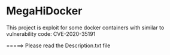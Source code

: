 # MegaHiDocker
This project is exploit for some docker containers with similar to vulnerability code: CVE-2020-35191

=====> Please read the Description.txt file
